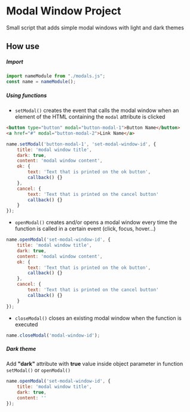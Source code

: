 # Modal Window Project
Small script that adds simple modal windows with light and dark themes

## How use
##### Import

```javascript
import nameModule from "./modals.js";
const name = nameModule();
```

##### Using functions

* `setModal()` creates the event that calls the modal window when an element of the HTML containing the `modal` attribute is clicked
```HTML
<button type="button" modal="button-modal-1">Button Name</button>
<a href="#" modal="button-modal-2">Link Name</a>
```
```javascript
name.setModal('button-modal-1', 'set-modal-window-id', {
	title: 'modal window title',
	dark: true,
	content: 'modal window content',
	ok: {
		text: 'Text that is printed on the ok button',
		callback() {}
	},
	cancel: {
		text: 'Text that is printed on the cancel button'
		callback() {}
	}
});
```

* `openModal()` creates and/or opens a modal window every time the function is called in a certain event (click, focus, hover...)
```javascript
name.openModal('set-modal-window-id', {
	title: 'modal window title',
	dark: true,
	content: 'modal window content',
	ok: {
		text: 'Text that is printed on the ok button',
		callback() {}
	},
	cancel: {
		text: 'Text that is printed on the cancel button'
		callback() {}
	}
});
```

* `closeModal()` closes an existing modal window when the function is executed
```javascript
name.closeModal('modal-window-id');
```

##### Dark theme

Add **"dark"** attribute with **true** value inside object parameter in function `setModal()` or `openModal()`

```javascript
name.openModal('set-modal-window-id', {
	title: 'modal window title',
	dark: true,
	content: ''
});
```